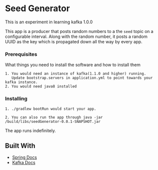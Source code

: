 # Seed Generator

This is an experiment in learning kafka 1.0.0

This app is a producer that posts random numbers to a the `seed` topic on a configurable interval.
Along with the random number, it posts a random UUID as the key which is propagated down all the way by
every app.

### Prerequisites

What things you need to install the software and how to install them

```
1. You would need an instance of kafka(1.1.0 and higher) running.
   Update bootstrap.servers in application.yml to point towards your kafka instance.
2. You would need java8 installed
```

### Installing


```
1. ./gradlew bootRun would start your app.

2. You can also run the app through java -jar /build/libs/seedGenerator-0.0.1-SNAPSHOT.jar
```

The app runs indefinitely.
 
## Built With

* [Spring Docs](https://docs.spring.io/spring-kafka/docs/2.1.5.RELEASE/reference/html/)
* [Kafka Docs](https://docs.confluent.io/current/streams/index.html)
